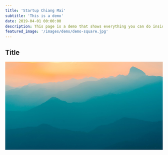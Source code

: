 ```yaml
---
title: 'Startup Chiang Mai'
subtitle: 'This is a demo'
date: 2019-04-01 00:00:00
description: This page is a demo that shows everything you can do inside portfolio and blog posts.
featured_image: '/images/demo/demo-square.jpg'
---
```


## Title

![](/images/demo/demo-landscape.jpg)
